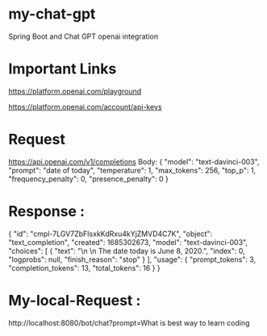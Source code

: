 # my-chat-gpt
Spring Boot and Chat GPT openai integration
# Important Links
https://platform.openai.com/playground

https://platform.openai.com/account/api-keys
# Request
https://api.openai.com/v1/completions
Body:
{
  "model": "text-davinci-003",
  "prompt": "date of today",
  "temperature": 1,
  "max_tokens": 256,
  "top_p": 1,
  "frequency_penalty": 0,
  "presence_penalty": 0
}

# Response :
{
    "id": "cmpl-7LGV7ZbFIsxkKdRxu4kYjZMVD4C7K",
    "object": "text_completion",
    "created": 1685302673,
    "model": "text-davinci-003",
    "choices": [
        {
            "text": "\n    \n    The date today is June 8, 2020.",
            "index": 0,
            "logprobs": null,
            "finish_reason": "stop"
        }
    ],
    "usage": {
        "prompt_tokens": 3,
        "completion_tokens": 13,
        "total_tokens": 16
    }
}

# My-local-Request :
http://localhost:8080/bot/chat?prompt=What is best way to learn coding

